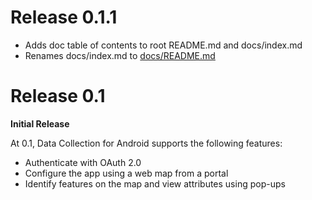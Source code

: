 # Release 0.1.1

- Adds doc table of contents to root README.md and docs/index.md
- Renames docs/index.md to [docs/README.md](/docs/README.md)

# Release 0.1

**Initial Release**

At 0.1, Data Collection for Android supports the following features:

* Authenticate with OAuth 2.0
* Configure the app using a web map from a portal
* Identify features on the map and view attributes using pop-ups
